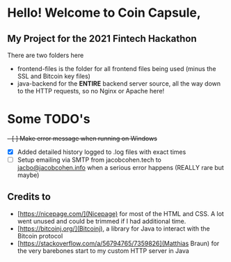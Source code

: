 # Hello! Welcome to Coin Capsule,
## My Project for the 2021 Fintech Hackathon

There are two folders here
- frontend-files is the folder for all frontend files being used (minus the SSL and Bitcoin key files)
- java-backend for the **ENTIRE** backend server source, all the way down to the HTTP requests, so no Nginx or Apache here!

# Some TODO's
~~- [ ] Make error message when running on Windows~~
- [x] Added detailed history logged to .log files with exact times
- [ ] Setup emailing via SMTP from jacobcohen.tech to jacbo@jacobcohen.info when a serious error happens (REALLY rare but maybe) 

## Credits to
- [https://nicepage.com/](Nicepage) for most of the HTML and CSS. A lot went unused and could be trimmed if I had additional time.
- [https://bitcoinj.org/](Bitcoinj), a library for Java to interact with the Bitcoin protocol
- [https://stackoverflow.com/a/56794765/7359826](Matthias Braun) for the very barebones start to my custom HTTP server in Java
